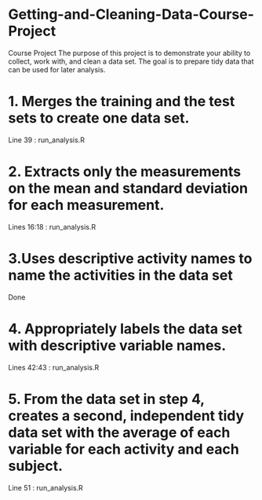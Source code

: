 # Getting-and-Cleaning-Data-Course-Project
Course Project
The purpose of this project is to demonstrate your ability to collect, work with, and clean a data set. The goal is to prepare tidy data that can be used for later analysis.

# 1. Merges the training and the test sets to create one data set.

Line 39 : run_analysis.R

# 2. Extracts only the measurements on the mean and standard deviation for each measurement.

Lines 16:18 : run_analysis.R

# 3.Uses descriptive activity names to name the activities in the data set

Done

# 4. Appropriately labels the data set with descriptive variable names.

Lines 42:43 : run_analysis.R

# 5. From the data set in step 4, creates a second, independent tidy data set with the average of each variable for each activity and each subject.

Line 51 : run_analysis.R
